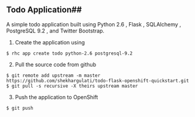 ## Todo Application##

A simple todo application built using Python 2.6 , Flask , SQLAlchemy , PostgreSQL 9.2 , and Twitter Bootstrap.

1. Create the application using 
```
$ rhc app create todo python-2.6 postgresql-9.2
```

2. Pull the source code from github
```
$ git remote add upstream -m master https://github.com/shekhargulati/todo-flask-openshift-quickstart.git
$ git pull -s recursive -X theirs upstream master
```

3. Push the application to OpenShift
```
$ git push
```